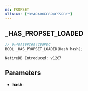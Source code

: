 ```yaml
---
ns: PROPSET
aliases: ["0x48A88FC684C55FDC"]
---
```

## _HAS_PROPSET_LOADED

```c
// 0x48A88FC684C55FDC
BOOL _HAS_PROPSET_LOADED(Hash hash);
```

```
NativeDB Introduced: v1207
```

## Parameters
* **hash**:
